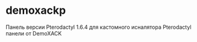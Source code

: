 # demoxackp


Панель версии Pterodactyl 1.6.4 для кастомного исналятора Pterodactyl панели от DemoXACK
